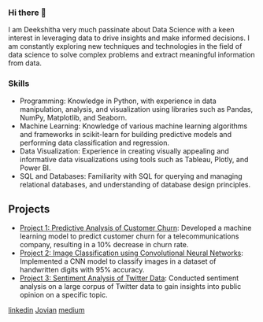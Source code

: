 ### Hi there 👋 

 I am Deekshitha very much passinate about Data Science with a keen interest in leveraging data to drive insights and make informed decisions. I am constantly exploring new techniques and technologies in the field of data science to solve complex problems and extract meaningful information from data.
 
 
 ### Skills
 
- Programming: Knowledge in Python, with experience in data manipulation, analysis, and visualization using libraries such as Pandas, NumPy, Matplotlib, and Seaborn.
- Machine Learning: Knowledge of various machine learning algorithms and frameworks in scikit-learn for building predictive models and performing data classification and regression.
- Data Visualization: Experience in creating visually appealing and informative data visualizations using tools such as Tableau, Plotly, and Power BI.
- SQL and Databases: Familiarity with SQL for querying and managing relational databases, and understanding of database design principles.

## Projects

- [Project 1: Predictive Analysis of Customer Churn](https://github.com/yourusername/project1): Developed a machine learning model to predict customer churn for a telecommunications company, resulting in a 10% decrease in churn rate.
- [Project 2: Image Classification using Convolutional Neural Networks](https://github.com/yourusername/project2): Implemented a CNN model to classify images in a dataset of handwritten digits with 95% accuracy.
- [Project 3: Sentiment Analysis of Twitter Data](https://github.com/yourusername/project3): Conducted sentiment analysis on a large corpus of Twitter data to gain insights into public opinion on a specific topic.

 
 [linkedin](https://www.linkedin.com/in/deekshitha-m-87925721a/)
 [Jovian](https://jovian.com/deekshudee99)
 [medium](https://medium.com/@deekshudee99)
 
 
  
<!--
**Deekshudee/Deekshudee** is a ✨ _special_ ✨ repository because its `README.md` (this file) appears on your GitHub profile.

Here are some ideas to get you started:

- 🔭 I’m currently working on ...
- 🌱 I’m currently learning ...
- 👯 I’m looking to collaborate on ...
- 🤔 I’m looking for help with ...
- 💬 Ask me about ...
- 📫 How to reach me: ...
- 😄 Pronouns: ...
- ⚡ Fun fact: ...
-->
